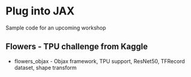 # Plug into JAX

Sample code for an upcoming workshop

## Flowers - TPU challenge from	Kaggle

- flowers_objax - Objax framework, TPU support, ResNet50, TFRecord dataset, shape transform
